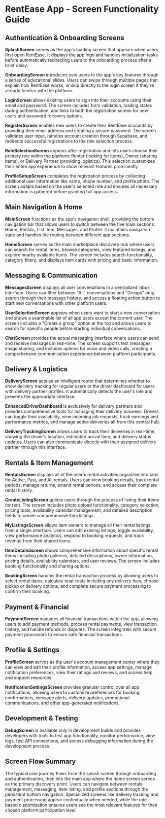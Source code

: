 # RentEase App - Screen Functionality Guide

## Authentication & Onboarding Screens

**SplashScreen** serves as the app's loading screen that appears when users first open RentEase. It displays the app logo and handles initialization tasks before automatically redirecting users to the onboarding process after a brief delay.

**OnboardingScreen** introduces new users to the app's key features through a series of educational slides. Users can swipe through multiple pages that explain how RentEase works, or skip directly to the login screen if they're already familiar with the platform.

**LoginScreen** allows existing users to sign into their accounts using their email and password. The screen includes form validation, loading states during authentication, and links to both the registration screen for new users and password recovery options.

**RegisterScreen** enables new users to create their RentEase accounts by providing their email address and creating a secure password. The screen validates user input, handles account creation through Supabase, and redirects successful registrations to the role selection process.

**RoleSelectionScreen** appears after registration and lets users choose their primary role within the platform: Renter (looking for items), Owner (sharing items), or Delivery Partner (providing logistics). This selection customizes their entire app experience to show relevant features prominently.

**ProfileSetupScreen** completes the registration process by collecting additional user information like name, phone number, and profile photo. The screen adapts based on the user's selected role and ensures all necessary information is gathered before granting full app access.

## Main Navigation & Home

**MainScreen** functions as the app's navigation shell, providing the bottom navigation bar that allows users to switch between the five main sections: Home, Rentals, List Item, Messages, and Profile. It maintains navigation state and handles the routing between different app sections.

**HomeScreen** serves as the main marketplace discovery hub where users can search for rental items, browse categories, view featured listings, and explore nearby available items. The screen includes search functionality, category filters, and displays item cards with pricing and basic information.

## Messaging & Communication

**MessagesScreen** displays all user conversations in a centralized inbox interface. Users can filter between "All" conversations and "Groups" only, search through their message history, and access a floating action button to start new conversations with other platform users.

**UserSelectionScreen** appears when users want to start a new conversation and shows a searchable list of all app users except the current user. The screen includes a "Create a group" option at the top and allows users to search for specific people before starting individual conversations.

**ChatScreen** provides the actual messaging interface where users can send and receive messages in real-time. The screen supports text messages, image sharing, and includes options for voice and video calls, creating a comprehensive communication experience between platform participants.

## Delivery & Logistics

**DeliveryScreen** acts as an intelligent router that determines whether to show delivery tracking for regular users or the driver dashboard for users with delivery partner profiles. It automatically detects the user's role and presents the appropriate interface.

**EnhancedDriverDashboard** is exclusively for delivery partners and provides comprehensive tools for managing their delivery business. Drivers can toggle their availability, view incoming job requests, track earnings and performance metrics, and manage active deliveries all from this central hub.

**DeliveryTrackingScreen** allows users to track their deliveries in real-time, showing the driver's location, estimated arrival time, and delivery status updates. Users can also communicate directly with their assigned delivery partner through this interface.

## Rentals & Item Management

**RentalsScreen** displays all of the user's rental activities organized into tabs for Active, Past, and All rentals. Users can view booking details, track rental periods, manage returns, extend rental periods, and access their complete rental history.

**CreateListingScreen** guides users through the process of listing their items for rent. The screen includes photo upload functionality, category selection, pricing tools, availability calendar management, and detailed description fields to create comprehensive item listings.

**MyListingsScreen** allows item owners to manage all their rental listings from a single interface. Users can edit existing listings, toggle availability, view performance analytics, respond to booking requests, and track revenue from their shared items.

**ItemDetailsScreen** shows comprehensive information about specific rental items including photo galleries, detailed descriptions, owner information, pricing details, availability calendars, and user reviews. The screen includes booking functionality and sharing options.

**BookingScreen** handles the rental transaction process by allowing users to select rental dates, calculate total costs including any delivery fees, choose pickup or delivery options, and complete secure payment processing to confirm their booking.

## Payment & Financial

**PaymentScreen** manages all financial transactions within the app, allowing users to add payment methods, process rental payments, view transaction history, and handle refunds or disputes. The screen integrates with secure payment processors to ensure safe financial transactions.

## Profile & Settings

**ProfileScreen** serves as the user's account management center where they can view and edit their profile information, access app settings, manage notification preferences, view their ratings and reviews, and access help and support resources.

**NotificationSettingsScreen** provides granular control over all app notifications, allowing users to customize preferences for booking confirmations, message alerts, delivery updates, promotional communications, and other app-generated notifications.

## Development & Testing

**DebugScreen** is available only in development builds and provides developers with tools to test app functionality, monitor performance, view logs, test API connections, and access debugging information during the development process.

## Screen Flow Summary

The typical user journey flows from the splash screen through onboarding and authentication, then into the main app where the home screen serves as the primary discovery point. Users can navigate between rentals management, messaging, item listing, and profile sections through the persistent bottom navigation. Specialized screens like delivery tracking and payment processing appear contextually when needed, while the role-based customization ensures users see the most relevant features for their chosen platform participation level. 